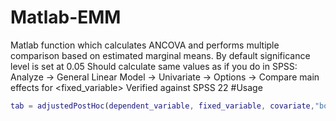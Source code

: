 # Matlab-EMM
Matlab function which calculates ANCOVA and performs multiple comparison based on estimated marginal means. By default significance level is set at 0.05
Should calculate same values as if you do in SPSS: Analyze -> General Linear Model -> Univariate -> Options -> Compare main effects for <fixed_variable>
Verified against SPSS 22
#Usage
```matlab
tab = adjustedPostHoc(dependent_variable, fixed_variable, covariate,"bonferroni");
```

